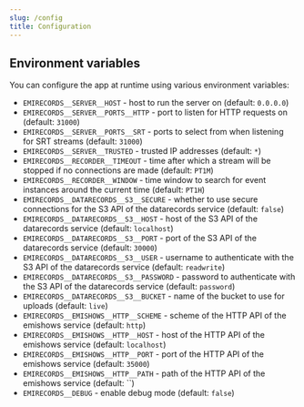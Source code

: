 ```yaml
---
slug: /config
title: Configuration
---
```


## Environment variables

You can configure the app at runtime using various environment variables:

- `EMIRECORDS__SERVER__HOST` -
  host to run the server on
  (default: `0.0.0.0`)
- `EMIRECORDS__SERVER__PORTS__HTTP` -
  port to listen for HTTP requests on
  (default: `31000`)
- `EMIRECORDS__SERVER__PORTS__SRT` -
  ports to select from when listening for SRT streams
  (default: `31000`)
- `EMIRECORDS__SERVER__TRUSTED` -
  trusted IP addresses
  (default: `*`)
- `EMIRECORDS__RECORDER__TIMEOUT` -
  time after which a stream will be stopped if no connections are made
  (default: `PT1M`)
- `EMIRECORDS__RECORDER__WINDOW` -
  time window to search for event instances around the current time
  (default: `PT1H`)
- `EMIRECORDS__DATARECORDS__S3__SECURE` -
  whether to use secure connections for the S3 API of the datarecords service
  (default: `false`)
- `EMIRECORDS__DATARECORDS__S3__HOST` -
  host of the S3 API of the datarecords service
  (default: `localhost`)
- `EMIRECORDS__DATARECORDS__S3__PORT` -
  port of the S3 API of the datarecords service
  (default: `30000`)
- `EMIRECORDS__DATARECORDS__S3__USER` -
  username to authenticate with the S3 API of the datarecords service
  (default: `readwrite`)
- `EMIRECORDS__DATARECORDS__S3__PASSWORD` -
  password to authenticate with the S3 API of the datarecords service
  (default: `password`)
- `EMIRECORDS__DATARECORDS__S3__BUCKET` -
  name of the bucket to use for uploads
  (default: `live`)
- `EMIRECORDS__EMISHOWS__HTTP__SCHEME` -
  scheme of the HTTP API of the emishows service
  (default: `http`)
- `EMIRECORDS__EMISHOWS__HTTP__HOST` -
  host of the HTTP API of the emishows service
  (default: `localhost`)
- `EMIRECORDS__EMISHOWS__HTTP__PORT` -
  port of the HTTP API of the emishows service
  (default: `35000`)
- `EMIRECORDS__EMISHOWS__HTTP__PATH` -
  path of the HTTP API of the emishows service
  (default: ``)
- `EMIRECORDS__DEBUG` -
  enable debug mode
  (default: `false`)
